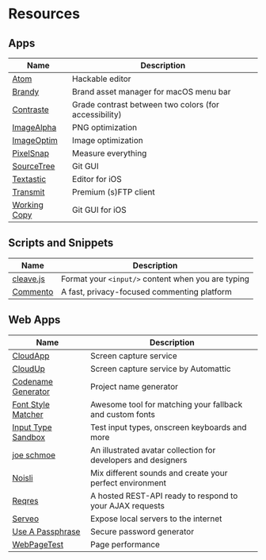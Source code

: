 # Resources

## Apps
|Name|Description|
|---|---|
|[Atom](https://atom.io/)|Hackable editor|
|[Brandy](https://getbrandy.io)|Brand asset manager for macOS menu bar|
|[Contraste](https://contrasteapp.com/)|Grade contrast between two colors (for accessibility)|
|[ImageAlpha](https://pngmini.com/)|PNG optimization|
|[ImageOptim](https://imageoptim.com/mac)|Image optimization|
|[PixelSnap](https://getpixelsnap.com/)|Measure everything|
|[SourceTree](https://www.sourcetreeapp.com/)|Git GUI|
|[Textastic](https://www.textasticapp.com/)|Editor for iOS|
|[Transmit](https://panic.com/transmit/)|Premium (s)FTP client|
|[Working Copy](https://workingcopyapp.com/)|Git GUI for iOS|

## Scripts and Snippets
|Name|Description|
|---|---|
|[cleave.js](https://nosir.github.io/cleave.js/)|Format your `<input/>` content when you are typing|
|[Commento](https://commento.io/)|A fast, privacy-focused commenting platform|

## Web Apps
|Name|Description|
|---|---|
|[CloudApp](https://www.getcloudapp.com/)|Screen capture service|
|[CloudUp](https://cloudup.com)|Screen capture service by Automattic|
|[Codename Generator](http://projectcodename.com/)|Project name generator|
|[Font Style Matcher](https://meowni.ca/font-style-matcher/)|Awesome tool for matching your fallback and custom fonts|
|[Input Type Sandbox](https://inputtypes.com/)|Test input types, onscreen keyboards and more|
|[joe schmoe](https://joeschmoe.io/)|An illustrated avatar collection for developers and designers|
|[Noisli](https://www.noisli.com/)|Mix different sounds and create your perfect environment|
|[Reqres](https://reqres.in/)|A hosted REST-API ready to respond to your AJAX requests|
|[Serveo](http://serveo.net/)|Expose local servers to the internet|
|[Use A Passphrase](https://www.useapassphrase.com/)|Secure password generator|
|[WebPageTest](https://webpagetest.org)|Page performance|
